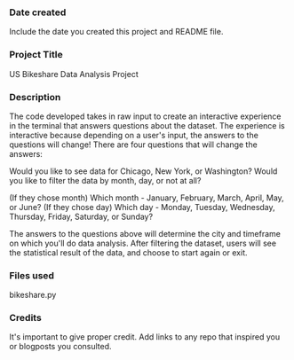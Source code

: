 ### Date created
Include the date you created this project and README file.

### Project Title
US Bikeshare Data Analysis Project

### Description
The code developed takes in raw input to create an interactive experience in the terminal that answers questions about the dataset. The experience is interactive because depending on a user's input, the answers to the questions will change! There are four questions that will change the answers:

Would you like to see data for Chicago, New York, or Washington? Would you like to filter the data by month, day, or not at all?

(If they chose month) Which month - January, February, March, April, May, or June? (If they chose day) Which day - Monday, Tuesday, Wednesday, Thursday, Friday, Saturday, or Sunday?

The answers to the questions above will determine the city and timeframe on which you'll do data analysis. After filtering the dataset, users will see the statistical result of the data, and choose to start again or exit.

### Files used
bikeshare.py

### Credits
It's important to give proper credit. Add links to any repo that inspired you or blogposts you consulted.

